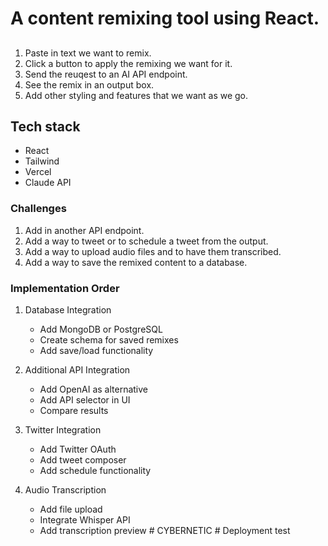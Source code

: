 # A content remixing tool using React.

## 

1. Paste in text we want to remix.
2. Click a button to apply the remixing we want for it.
3. Send the reuqest to an AI API endpoint.
4. See the remix in an output box.
5. Add other styling and features that we want as we go.

## Tech stack

- React
- Tailwind
- Vercel
- Claude API

### Challenges

1. Add in another API endpoint.
2. Add a way to tweet or to schedule a tweet from the output.
3. Add a way to upload audio files and to have them transcribed.
4. Add a way to save the remixed content to a database.

### Implementation Order

1. Database Integration
   - Add MongoDB or PostgreSQL
   - Create schema for saved remixes
   - Add save/load functionality

2. Additional API Integration
   - Add OpenAI as alternative
   - Add API selector in UI
   - Compare results

3. Twitter Integration
   - Add Twitter OAuth
   - Add tweet composer
   - Add schedule functionality

4. Audio Transcription
   - Add file upload
   - Integrate Whisper API
   - Add transcription preview
#   C Y B E R N E T I C  
 #   D e p l o y m e n t   t e s t  
 